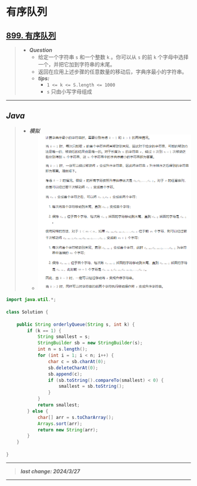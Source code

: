 # 有序队列

## [899. 有序队列](https://leetcode.cn/problems/orderly-queue/)

> - ***Question***
>   - 给定一个字符串 `s` 和一个整数 `k` 。你可以从 `s` 的前 `k` 个字母中选择一个，并把它加到字符串的末尾。
>   - 返回在应用上述步骤的任意数量的移动后，字典序最小的字符串。
>   - ***tips:***
>     - `1 <= k <= S.length <= 1000`
>     - `s` 只由小写字母组成

---

## *Java*

> - ***模拟***
>   - ![image](./images/有序队列.png)

```java
import java.util.*;

class Solution {

    public String orderlyQueue(String s, int k) {
        if (k == 1) {
            String smallest = s;
            StringBuilder sb = new StringBuilder(s);
            int n = s.length();
            for (int i = 1; i < n; i++) {
                char c = sb.charAt(0);
                sb.deleteCharAt(0);
                sb.append(c);
                if (sb.toString().compareTo(smallest) < 0) {
                    smallest = sb.toString();
                }
            }
            return smallest;
        } else {
            char[] arr = s.toCharArray();
            Arrays.sort(arr);
            return new String(arr);
        }
    }

}
```

---

> ***last change: 2024/3/27***

---
